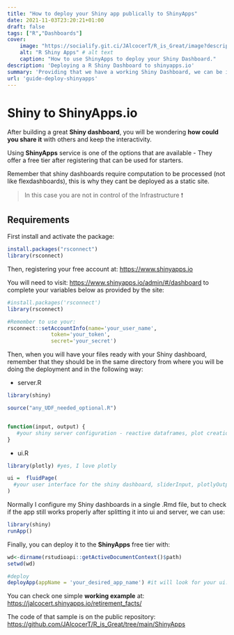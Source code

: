 ```yaml
---
title: "How to deploy your Shiny app publically to ShinyApps"
date: 2021-11-03T23:20:21+01:00
draft: false
tags: ["R","Dashboards"]
cover:
    image: "https://socialify.git.ci/JAlcocerT/R_is_Great/image?description=1&descriptionEditable=Learning%20how%20to%20deploy%20Shiny%20apps.&language=1&name=1&owner=1&theme=Auto" # image path/url 
    alt: "R Shiny Apps" # alt text
    caption: "How to use ShinyApps to deploy your Shiny Dashboard." 
description: 'Deploying a R Shiny Dashboard to shinyapps.io'
summary: 'Providing that we have a working Shiny Dashboard, we can be interested to expose it to a wider audience instead of just locally. One simple option is to use ShinyApps.io as I cover in this post.'
url: 'guide-deploy-shinyapps'
---
```

<!-- 
https://github.com/RamiKrispin/shinylive
https://www.dataquest.io/blog/install-package-r/ -->

# Shiny to ShinyApps.io

After building a great **Shiny dashboard**, you will be wondering **how could you share it** with others and keep the interactivity.

Using **ShinyApps** service is one of the options that are available - They offer a free tier after registering that can be used for starters.

Remember that shiny dashboards require computation to be processed (not like flexdashboards), this is why they cant be deployed as a static site.

> In this case you are not in control of the Infrastructure ❗

## Requirements

First install and activate the package:

```R
install.packages("rsconnect")
library(rsconnect)
```

Then, registering your free account at: <https://www.shinyapps.io>


You will need to visit: <https://www.shinyapps.io/admin/#/dashboard> to complete your variables below as provided by the site: 

```R
#install.packages('rsconnect')
library(rsconnect)

#Remember to use your:
rsconnect::setAccountInfo(name='your_user_name',
			  token='your_token',
			  secret='your_secret')
```

Then, when you will have your files ready with your Shiny dashboard, remember that they should be in the same directory from where you will be doing the deployment and in the following way:

* server.R

```R
library(shiny)

source("any_UDF_needed_optional.R")


function(input, output) {
   #your shiny server configuration - reactive dataframes, plot creation...
}
```

* ui.R

```R
library(plotly) #yes, I love plotly

ui =  fluidPage(
  #your user interface for the shiny dashboard, sliderInput, plotlyOutput...
) 
```

Normally I configure my Shiny dashboards in a single .Rmd file, but to check if the app still works properly after splitting it into ui and server, we can use:

```R
library(shiny)
runApp()
```

Finally, you can deploy it to the **ShinyApps** free tier with:

```R
wd<-dirname(rstudioapi::getActiveDocumentContext()$path)
setwd(wd)

#deploy
deployApp(appName = 'your_desired_app_name') #it will look for your ui.R and server.R files in the same directory
```


You can check one simple **working example** at: <https://jalcocert.shinyapps.io/retirement_facts/>

The code of that sample is on the public repository: <https://github.com/JAlcocerT/R_is_Great/tree/main/ShinyApps>